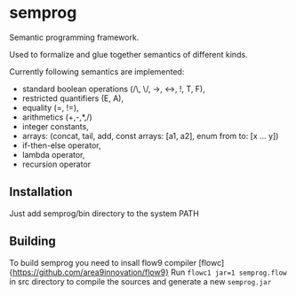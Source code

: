 # semprog
Semantic programming framework.

Used to formalize and glue together semantics of different kinds.

Currently following semantics are implemented:
  - standard boolean operations (/\\, \\/, ->, <->, !, T, F),
  - restricted quantifiers (E, A),
  - equality (=, !=),
  - arithmetics (+,-,*,/)
  - integer constants,
  - arrays: (concat, tail, add, const arrays: [a1, a2], enum from to: [x ... y])
  - if-then-else operator,
  - lambda operator,
  - recursion operator

## Installation
Just add semprog/bin directory to the system PATH

## Building
To build semprog you need to insall flow9 compiler [flowc]{https://github.com/area9innovation/flow9}
Run `flowc1 jar=1 semprog.flow` in src directory to compile the sources and generate a new `semprog.jar`
